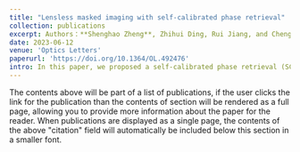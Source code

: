 ```yaml
---
title: "Lensless masked imaging with self-calibrated phase retrieval"
collection: publications
excerpt: Authors：**Shenghao Zheng**, Zhihui Ding, Rui Jiang, and Cheng Guo
date: 2023-06-12
venue: 'Optics Letters'
paperurl: 'https://doi.org/10.1364/OL.492476'
intro: In this paper, we proposed a self-calibrated phase retrieval (SCPR) method to realize a joint recovery of a binary mask and sample’s wave field for a lensless masked imaging system.
---
```


The contents above will be part of a list of publications, if the user clicks the link for the publication than the contents of section will be rendered as a full page, allowing you to provide more information about the paper for the reader. When publications are displayed as a single page, the contents of the above "citation" field will automatically be included below this section in a smaller font.
